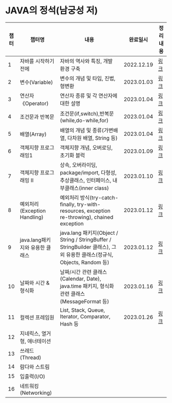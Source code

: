 # JAVA의 정석(남궁성 저)

|챕터|챕터명|내용              |완료일시|정리 내용|
|---|----|-----------------|------|-----------|
|1|자바를 시작하기 전에|자바의 역사와 특징, 개발 환경 구축|2022.12.19|[링크](https://velog.io/@hsw08/Java의-정석Chapter-01.-자바를-시작하기-전에)|
|2|변수(Variable)  |변수의 개념 및 타입, 진법, 형변환 |2023.01.03|[링크](https://velog.io/@hsw08/Java의-정석Chapter-02.-변수)|
|3|연산자《Operator) |연산자 종류 및 각 연산자에 대한 설명|2023.01.04|[링크](https://velog.io/@hsw08/Java의-정석Chapter-03.-연산자)
|4|조건문과 반복문|조건문(if,switch),반복문(while,do-while,for)|2023.01.04|[링크](https://velog.io/@hsw08/Java의-정석Chapter-04.-조건문과-반복문)|
|5|배열(Array)|배열의 개념 및 종류(가변배열, 다차원 배열, String 등)|2023.01.04|[링크](https://velog.io/@hsw08/자바의정석Chapter-05.-배열)|
|6|객체지향 프로그래밍1|객체지향 개념, 오버로딩, 초기화 블럭|2023.01.09|[링크](https://velog.io/@hsw08/자바의정석Chapter-06.-객체지향-프로그래밍I)|
|7|객체지향 프로그래밍 II|상속, 오버라이딩, package/import, 다형성, 추상클래스, 인터페이스, 내부클래스(inner class)|2023.01.10|[링크](https://velog.io/@hsw08/자바의정석Chapter-07.-객체지향-프로그래밍-II)|
|8|예외처리(Exception Handling)|예외처리 방식(try-catch-finally, try-with-resources, exception re-throwing), chained exception|2023.01.12|[링크](https://velog.io/@hsw08/자바의정석Chapter-08.-예외처리Exception-Handling)
|9|java.lang패키지와 유용한 클래스|java.lang 패키지(Object / String / StringBuffer / StringBuilder 클래스), 그 외 유용한 클래스(정규식, Objects, Random 등)|2023.01.12|[링크](https://velog.io/@hsw08/자바의정석Chapter-09.-java.lang-패키지와-유용한-클래스)
|10|날짜와 시간 & 형식화|날짜/시간 관련 클래스(Calendar, Date), java.time 패키지, 형식화 관련 클래스(MessageFormat 등)|2023.01.16|[링크](https://velog.io/@hsw08/자바의정석Chapter-10.-날짜와시간형식화)|
|11|컬렉션 프레임원|List, Stack, Queue, Iterator, Comparator, Hash 등|2023.01.26|[링크](https://velog.io/@hsw08/자바의정석Chapter-11.-컬렉션-프레임웍collections-framework)|
|12|지네릭스, 열거형, 애너테이션|
|13|쓰레드(Thread)|
|14|람다와 스트림|
|15|입출력(I/O)|
|16|네트워킹(Networking)|
